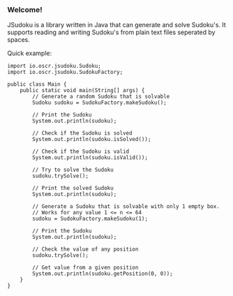 ### Welcome!

JSudoku is a library written in Java that can generate and solve Sudoku's. It supports reading and writing Sudoku's from plain text files seperated by spaces. 

Quick example:
```
import io.oscr.jsudoku.Sudoku;
import io.oscr.jsudoku.SudokuFactory;

public class Main {
	public static void main(String[] args) {
		// Generate a random Sudoku that is solvable
		Sudoku sudoku = SudokuFactory.makeSudoku();
				
		// Print the Sudoku
		System.out.println(sudoku);
				
		// Check if the Sudoku is solved
		System.out.println(sudoku.isSolved());
				
		// Check if the Sudoku is valid
		System.out.println(sudoku.isValid());
				
		// Try to solve the Sudoku
		sudoku.trySolve();
		
		// Print the solved Sudoku
		System.out.println(sudoku);
		
		// Generate a Sudoku that is solvable with only 1 empty box. 
		// Works for any value 1 <= n <= 64
		sudoku = SudokuFactory.makeSudoku(1);

		// Print the Sudoku
		System.out.println(sudoku);
		
		// Check the value of any position
		sudoku.trySolve();
		
		// Get value from a given position
		System.out.println(sudoku.getPosition(0, 0));
	}
}
```
